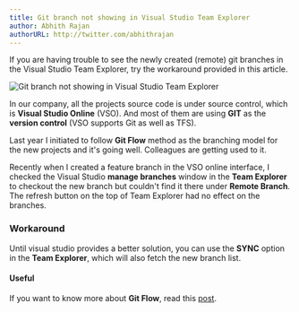 ```yaml
---
title: Git branch not showing in Visual Studio Team Explorer
author: Abhith Rajan
authorURL: http://twitter.com/abhithrajan
---
```


If you are having trouble to see the newly created (remote) git branches in the Visual Studio Team Explorer, try the workaround provided in this article.

![Git branch not showing in Visual Studio Team Explorer](/img/2017-10-11-git-branch-not-showing-in-visual-studio-team-explorer.jpg)

<!--truncate-->

In our company, all the projects source code is under source control, which is **Visual Studio Online** (VSO). And most of them are using **GIT** as the **version control** (VSO supports Git as well as TFS).

Last year I initiated to follow **Git Flow** method as the branching model for the new projects and it's going well. Colleagues are getting used to it.

Recently when I created a feature branch in the VSO online interface, I checked the Visual Studio **manage branches** window in the **Team Explorer** to checkout the new branch but couldn't find it there under **Remote Branch**. The refresh button on the top of Team Explorer had no effect on the branches.

### Workaround

Until visual studio provides a better solution, you can use the **SYNC** option in the **Team Explorer**, which will also fetch the new branch list.

#### Useful

If you want to know more about **Git Flow**, read this [post](http://nvie.com/posts/a-successful-git-branching-model/).
